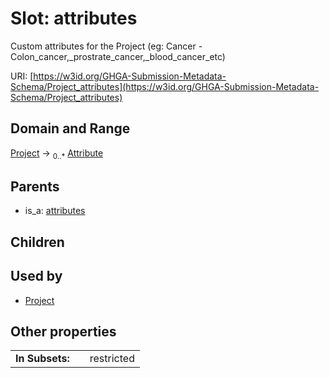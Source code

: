
# Slot: attributes


Custom attributes for the Project  (eg: Cancer - Colon_cancer,_prostrate_cancer,_blood_cancer_etc)

URI: [https://w3id.org/GHGA-Submission-Metadata-Schema/Project_attributes](https://w3id.org/GHGA-Submission-Metadata-Schema/Project_attributes)


## Domain and Range

[Project](Project.md) &#8594;  <sub>0..\*</sub> [Attribute](Attribute.md)

## Parents

 *  is_a: [attributes](attributes.md)

## Children


## Used by

 * [Project](Project.md)

## Other properties

|  |  |  |
| --- | --- | --- |
| **In Subsets:** | | restricted |

